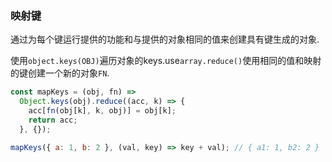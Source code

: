 ### 映射键

通过为每个键运行提供的功能和与提供的对象相同的值来创建具有键生成的对象. 

使用`object.keys(OBJ)`遍历对象的keys.use`array.reduce()`使用相同的值和映射的键创建一个新的对象`FN`. 

```js
const mapKeys = (obj, fn) =>
  Object.keys(obj).reduce((acc, k) => {
    acc[fn(obj[k], k, obj)] = obj[k];
    return acc;
  }, {});
```

```js
mapKeys({ a: 1, b: 2 }, (val, key) => key + val); // { a1: 1, b2: 2 }
```